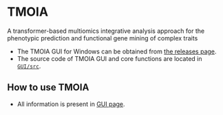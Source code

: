 # TMOIA
A transformer-based multiomics integrative analysis approach for the phenotypic prediction and functional gene mining of complex traits

- The TMOIA GUI for Windows can be obtained from [the releases page](https://github.com/cma2015/TMOIA/releases).
- The source code of TMOIA GUI and core functions are located in [`GUI/src`](https://github.com/cma2015/TMOIA/tree/main/GUI/src).

## How to use TMOIA
- All information is present in [GUI page](GUI/).
